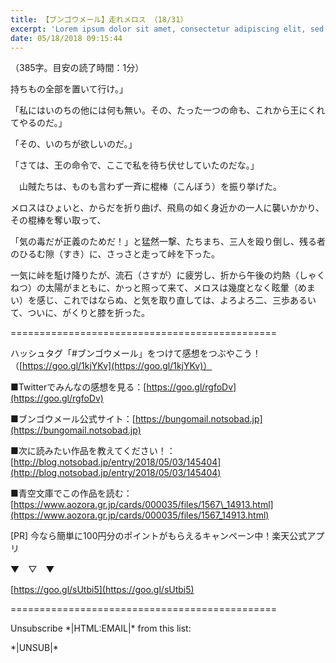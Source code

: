 ```yaml
---
title: 【ブンゴウメール】走れメロス （18/31）
excerpt: 'Lorem ipsum dolor sit amet, consectetur adipiscing elit, sed do eiusmod tempor incididunt ut labore et dolore magna aliqua. Praesent elementum facilisis leo vel fringilla est ullamcorper eget. At imperdiet dui accumsan sit amet nulla facilisi morbi tempus.'
date: 05/18/2018 09:15:44
---
```


（385字。目安の読了時間：1分）

持ちもの全部を置いて行け。」

「私にはいのちの他には何も無い。その、たった一つの命も、これから王にくれてやるのだ。」

「その、いのちが欲しいのだ。」

「さては、王の命令で、ここで私を待ち伏せしていたのだな。」

　山賊たちは、ものも言わず一斉に棍棒（こんぼう）を振り挙げた。

メロスはひょいと、からだを折り曲げ、飛鳥の如く身近かの一人に襲いかかり、その棍棒を奪い取って、

「気の毒だが正義のためだ！」と猛然一撃、たちまち、三人を殴り倒し、残る者のひるむ隙（すき）に、さっさと走って峠を下った。

一気に峠を駈け降りたが、流石（さすが）に疲労し、折から午後の灼熱（しゃくねつ）の太陽がまともに、かっと照って来て、メロスは幾度となく眩暈（めまい）を感じ、これではならぬ、と気を取り直しては、よろよろ二、三歩あるいて、ついに、がくりと膝を折った。

\==============================================

ハッシュタグ「#ブンゴウメール」をつけて感想をつぶやこう！（[https://goo.gl/1kjYKv](https://goo.gl/1kjYKv)）

■Twitterでみんなの感想を見る：[https://goo.gl/rgfoDv](https://goo.gl/rgfoDv)

■ブンゴウメール公式サイト：[https://bungomail.notsobad.jp](https://bungomail.notsobad.jp)

■次に読みたい作品を教えてください！：[http://blog.notsobad.jp/entry/2018/05/03/145404](http://blog.notsobad.jp/entry/2018/05/03/145404)

■青空文庫でこの作品を読む：[https://www.aozora.gr.jp/cards/000035/files/1567\_14913.html](https://www.aozora.gr.jp/cards/000035/files/1567_14913.html)

\[PR\] 今なら簡単に100円分のポイントがもらえるキャンペーン中！楽天公式アプリ

▼　▽　▼

[https://goo.gl/sUtbi5](https://goo.gl/sUtbi5)

\==============================================

Unsubscribe \*|HTML:EMAIL|\* from this list:

\*|UNSUB|\*